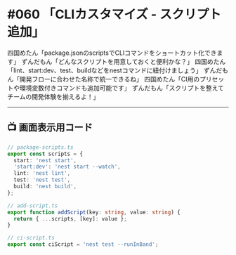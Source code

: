 # #060 「CLIカスタマイズ - スクリプト追加」

四国めたん「package.jsonのscriptsでCLIコマンドをショートカット化できます」
ずんだもん「どんなスクリプトを用意しておくと便利かな？」
四国めたん「lint、start:dev、test、buildなどをnestコマンドに紐付けましょう」
ずんだもん「開発フローに合わせた名称で統一できるね」
四国めたん「CI用のプリセットや環境変数付きコマンドも追加可能です」
ずんだもん「スクリプトを整えてチームの開発体験を揃えるよ！」

---

## 📺 画面表示用コード

```typescript
// package-scripts.ts
export const scripts = {
  start: 'nest start',
  'start:dev': 'nest start --watch',
  lint: 'nest lint',
  test: 'nest test',
  build: 'nest build',
};

// add-script.ts
export function addScript(key: string, value: string) {
  return { ...scripts, [key]: value };
}

// ci-script.ts
export const ciScript = 'nest test --runInBand';
```
